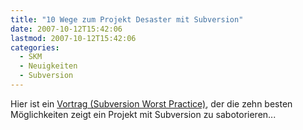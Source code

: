 ```yaml
---
title: "10 Wege zum Projekt Desaster mit Subversion"
date: 2007-10-12T15:42:06
lastmod: 2007-10-12T15:42:06
categories:
  - SKM
  - Neuigkeiten
  - Subversion
---
```

Hier ist ein <a href="http://www.red-bean.com/fitz/presentations/2007-07-27-OSCON-svn-worst-practices.pdf"  title="Subversion Worst Practice">Vortrag (Subversion Worst Practice)</a>, der die zehn besten Möglichkeiten zeigt ein Projekt mit Subversion zu sabotorieren...

